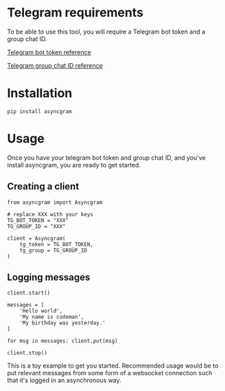 # Telegram requirements

To be able to use this tool, you will require a Telegram bot token and a group chat ID. 

[Telegram bot token reference](https://core.telegram.org/bots#6-botfather)

[Telegram group chat ID reference](https://stackoverflow.com/questions/32423837/telegram-bot-how-to-get-a-group-chat-id)

# Installation

```
pip install asyncgram
```

# Usage

Once you have your telegram bot token and group chat ID, and you've install asyncgram, you are ready to get started. 

## Creating a client

```
from asyncgram import Asyncgram

# replace XXX with your keys
TG_BOT_TOKEN = "XXX"
TG_GROUP_ID = "XXX"

client = Asyncgram(
    tg_token = TG_BOT_TOKEN, 
    tg_group = TG_GROUP_ID
)
```

## Logging messages

```
client.start()

messages = [
    'Hello world',
    'My name is codeman',
    'My birthday was yesterday.'
]

for msg in messages: client.put(msg)

client.stop()
```

This is a toy example to get you started. Recommended usage would be to put relevant messages from some form of a websocket connection such that it's logged in an asynchronous way.